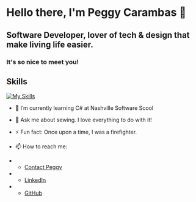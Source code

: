 
# **Hello there, I'm Peggy Carambas** 👋 

## Software Developer, lover of tech & design that make living life easier.
### It's so nice to meet you!

## Skills

[![My Skills](https://skillicons.dev/icons?i=js,html,css,figma,github,react,tailwind,vscode)](https://skillicons.dev)
  

- 🌱 I’m currently learning C# at Nashville Software Scool

- 💬 Ask me about sewing. I love everything to do with it!

- ⚡ Fun fact: Once upon a time, I was a firefighter.

- 📫 How to reach me: 
- * [Contact Peggy](mailto:pcarambas@gmail.com)
- * [LinkedIn](https://www.linkedin.com/in/peggy-carambas/)
- * [GitHub](https://github.com/PCarambas)

